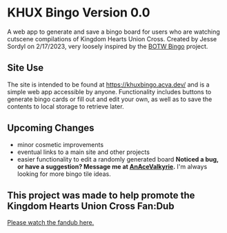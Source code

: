 # KHUX Bingo Version 0.0
A web app to generate and save a bingo board for users who are watching cutscene compilations of Kingdom Hearts Union Cross.
Created by Jesse Sordyl on 2/17/2023, very loosely inspired by the [BOTW Bingo](https://lepelog.github.io/botw-bingo) project.

## Site Use
The site is intended to be found at https://khuxbingo.acva.dev/ and is a simple web app accessible by anyone.
Functionality includes buttons to generate bingo cards or fill out and edit your own, as well as to save the contents to local storage to retrieve later.

## Upcoming Changes
 - minor cosmetic improvements
 - eventual links to a main site and other projects
 - easier functionality to edit a randomly generated board
**Noticed a bug, or have a suggestion? Message me at [AnAceValkyrie](https://twitter.com/AnAceValkyrie).** I'm always looking for more bingo tile ideas.

## This project was made to help promote the Kingdom Hearts Union Cross Fan:Dub
[Please watch the fandub here.](https://youtu.be/HRUt8q2IwR4)
